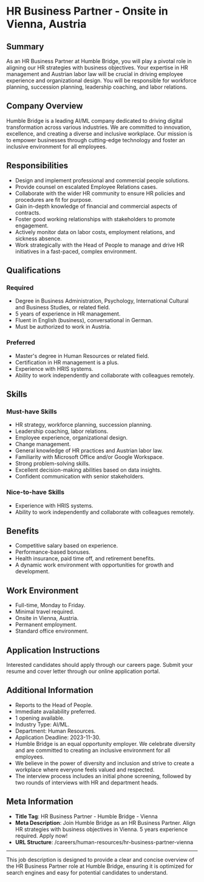 # HR Business Partner - Onsite in Vienna, Austria

## Summary
As an HR Business Partner at Humble Bridge, you will play a pivotal role in aligning our HR strategies with business objectives. Your expertise in HR management and Austrian labor law will be crucial in driving employee experience and organizational design. You will be responsible for workforce planning, succession planning, leadership coaching, and labor relations.

## Company Overview
Humble Bridge is a leading AI/ML company dedicated to driving digital transformation across various industries. We are committed to innovation, excellence, and creating a diverse and inclusive workplace. Our mission is to empower businesses through cutting-edge technology and foster an inclusive environment for all employees.

## Responsibilities
- Design and implement professional and commercial people solutions.
- Provide counsel on escalated Employee Relations cases.
- Collaborate with the wider HR community to ensure HR policies and procedures are fit for purpose.
- Gain in-depth knowledge of financial and commercial aspects of contracts.
- Foster good working relationships with stakeholders to promote engagement.
- Actively monitor data on labor costs, employment relations, and sickness absence.
- Work strategically with the Head of People to manage and drive HR initiatives in a fast-paced, complex environment.

## Qualifications

### Required
- Degree in Business Administration, Psychology, International Cultural and Business Studies, or related field.
- 5 years of experience in HR management.
- Fluent in English (business), conversational in German.
- Must be authorized to work in Austria.

### Preferred
- Master's degree in Human Resources or related field.
- Certification in HR management is a plus.
- Experience with HRIS systems.
- Ability to work independently and collaborate with colleagues remotely.

## Skills

### Must-have Skills
- HR strategy, workforce planning, succession planning.
- Leadership coaching, labor relations.
- Employee experience, organizational design.
- Change management.
- General knowledge of HR practices and Austrian labor law.
- Familiarity with Microsoft Office and/or Google Workspace.
- Strong problem-solving skills.
- Excellent decision-making abilities based on data insights.
- Confident communication with senior stakeholders.

### Nice-to-have Skills
- Experience with HRIS systems.
- Ability to work independently and collaborate with colleagues remotely.

## Benefits
- Competitive salary based on experience.
- Performance-based bonuses.
- Health insurance, paid time off, and retirement benefits.
- A dynamic work environment with opportunities for growth and development.

## Work Environment
- Full-time, Monday to Friday.
- Minimal travel required.
- Onsite in Vienna, Austria.
- Permanent employment.
- Standard office environment.

## Application Instructions
Interested candidates should apply through our careers page. Submit your resume and cover letter through our online application portal.

## Additional Information
- Reports to the Head of People.
- Immediate availability preferred.
- 1 opening available.
- Industry Type: AI/ML.
- Department: Human Resources.
- Application Deadline: 2023-11-30.
- Humble Bridge is an equal opportunity employer. We celebrate diversity and are committed to creating an inclusive environment for all employees.
- We believe in the power of diversity and inclusion and strive to create a workplace where everyone feels valued and respected.
- The interview process includes an initial phone screening, followed by two rounds of interviews with HR and department heads.

## Meta Information
- **Title Tag**: HR Business Partner - Humble Bridge - Vienna
- **Meta Description**: Join Humble Bridge as an HR Business Partner. Align HR strategies with business objectives in Vienna. 5 years experience required. Apply now!
- **URL Structure**: /careers/human-resources/hr-business-partner-vienna

---

This job description is designed to provide a clear and concise overview of the HR Business Partner role at Humble Bridge, ensuring it is optimized for search engines and easy for potential candidates to understand.
